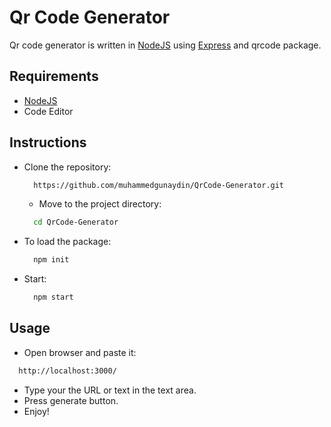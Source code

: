 # Qr Code Generator

Qr code generator is written in [NodeJS](https://nodejs.org/en/) using [Express](https://expressjs.com) 
and qrcode package.

## Requirements
- [NodeJS](https://nodejs.org/en/)
- Code Editor

## Instructions

- Clone the repository:
  ```bash
    https://github.com/muhammedgunaydin/QrCode-Generator.git
  ```
  - Move to the project directory:
  ```bash
    cd QrCode-Generator
  ```
- To load the package:
  ```bash
    npm init
  ```
- Start:
  ```bash
    npm start
  ```
  
## Usage
-  Open browser and paste it:
  ```bash
    http://localhost:3000/
  ```
- Type your the URL or text in the text area.
- Press generate button.
- Enjoy!
